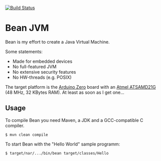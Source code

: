 [![Build Status](https://travis-ci.org/cli/bean.svg?branch=master)](https://travis-ci.org/cli/bean)

Bean JVM
=========

Bean is my effort to create a Java Virtual Machine. 

Some statements:
 - Made for embedded devices
 - No full-featured JVM
 - No extensive security features
 - No HW-threads (e.g. POSIX)

The target platform is the [Arduino Zero](http://arduino.cc/en/Main/ArduinoBoardZero) board with an [Atmel ATSAMD21G](http://www.atmel.com/Images/45037B_SAM%20D%20Family_E_US_021014_Web.pdf) (48 MHz, 32 KBytes RAM). At least as soon as I get one...

Usage
-----

To compile Bean you need Maven, a JDK and a GCC-compatible C compiler.

    $ mvn clean compile
 
To start Bean with the "Hello World" sample programm:

    $ target/nar/.../bin/bean target/classes/Hello

